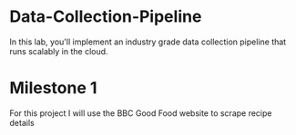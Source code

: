 # Data-Collection-Pipeline
In this lab, you'll implement an industry grade data collection pipeline that runs scalably in the cloud.
# Milestone 1
For this project I will use the BBC Good Food website to scrape recipe details
